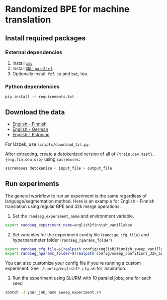 # Randomized BPE for machine translation

## Install required packages

### External dependencies
1. Install [`xsv`](https://github.com/BurntSushi/xsv)
2. Install [`GNU parallel`](https://www.gnu.org/software/parallel/)
3. Optionally install `fzf`, `jq` and `bat`, too.

### Python dependencies
`pip install -r requirements.txt`

## Download the data
- [English - Finnish](https://drive.google.com/file/d/1J7uX5TQ2ivMowLWFmZrYrtJ47DeEWG2Q/view?usp=sharing)
- [English - German](https://drive.google.com/file/d/1BxaHJGkJ4vRFuhPno3DMtcVWBI4aC8bh/view?usp=sharing)
- [English - Estonian](https://drive.google.com/file/d/1Z9azC-FGJABmxTo29P46BhwNsCbaRu9P/view?usp=sharing)

For Uzbek, use `scripts/download_til.py`.

After extracting, create a detokenized version of all of `{train,dev,test}.{eng,fin,deu,uzb}` using `sacremoses`:

```bash
sacremoses detokenize < input_file > output_file
```
## Run experiments

The general workflow to run an experiment is the same regardless of language/segmentation method.
Here is an example for English - Finnish translation using regular BPE and 32k merge operations.

1. Set the `randseg_experiment_name` and environment variable. 

```bash
export randseg_experiment_name=english2finnish_vanillabpe
```

2. Set variables for the experiment config file (`randsge_cfg_file`) and hyperparameter folder (`randseg_hparams_folder`)

```bash
export randseg_cfg_file=$(realpath config/english2finnish_sweep_vanillabpe_cfg.sh)
export randseg_hparams_folder=$(realpath config/sweep_confitions_32k_1worker)
```

You can also customize your config file if you're running a custom experiment. See `./config/english2*_cfg.sh` for inspiration.

3. Run the experiment using SLURM with 10 parallel jobs, one for each seed

```bash
sbatch -J your_job_name sweep_experiment.sh
```
